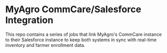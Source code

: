 # MyAgro CommCare/Salesforce Integration

This repo contains a series of jobs that link MyAgro's CommCare instance to their Salesforce instance to keep both systems in sync with real-time inventory and farmer enrollment data.

